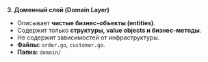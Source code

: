  **3. Доменный слой (Domain Layer)**
   - Описывает **чистые бизнес-объекты (entities)**.
   - Содержит только **структуры, value objects и бизнес-методы**.
   - Не содержит зависимостей от инфраструктуры.
   - **Файлы:** `order.go`, `customer.go`.
   - **Папка:** `domain/`